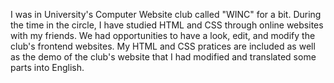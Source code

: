 I was in University's Computer Website club called "WINC" for a bit. 
During the time in the circle, I have studied HTML and CSS through online websites with my friends.
We had opportunities to have a look, edit, and modify the club's frontend websites.
My HTML and CSS pratices are included as well as the demo of the club's website that I had modified and translated some parts into English.
